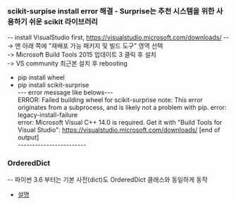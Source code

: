 ### scikit-surpise install error 해결 - Surprise는 추천 시스템을 위한 사용하기 쉬운 scikit 라이브러리
-- install VisualStudio first, https://visualstudio.microsoft.com/downloads/ -- <br>
-> 맨 아래 쪽에 "재배포 가능 패키지 및 빌드 도구"  영역 선택 <br>
-> Microsoft Build Tools 2015 업데이트 3 클릭 후 설치 <br>
-> VS community 최근본 설치 후 rebooting <br>

* pip install wheel
* pip install scikit-surprise <br>
--- error message like belows--- <br>
ERROR: Failed building wheel for scikit-surprise
note: This error originates from a subprocess, and is likely not a problem with pip.
error: legacy-install-failure <br>
error: Microsoft Visual C++ 14.0 is required. Get it with "Build Tools for Visual Studio": https://visualstudio.microsoft.com/downloads/
      [end of output]<br>
------------------------ <br>

### OrderedDict
-- 파이썬 3.6 부터는 기본 사전(dict)도 OrderedDict 클래스와 동일하게 동작
* [설명](https://www.daleseo.com/python-collections-ordered-dict/)
